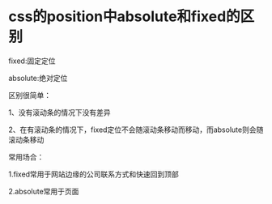 # css的position中absolute和fixed的区别

fixed:固定定位

absolute:绝对定位

 

区别很简单：

1、没有滚动条的情况下没有差异

2、在有滚动条的情况下，fixed定位不会随滚动条移动而移动，而absolute则会随滚动条移动

 

常用场合：

1.fixed常用于网站边缘的公司联系方式和快速回到顶部

2.absolute常用于页面
